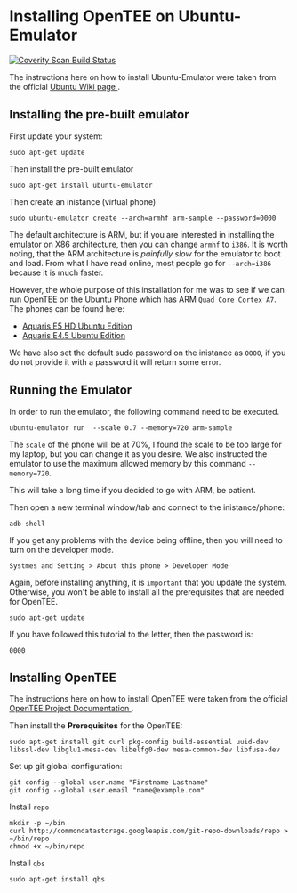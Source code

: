 Installing OpenTEE on Ubuntu-Emulator
======

<a href="https://scan.coverity.com/projects/1nquisit0r-ubuntu-phone">
  <img alt="Coverity Scan Build Status"
       src="https://scan.coverity.com/projects/6776/badge.svg"/>
</a>

The instructions here on how to install Ubuntu-Emulator were taken from the official <a href="https://wiki.ubuntu.com/Touch/Emulator" target="_blank">Ubuntu Wiki page </a>. 

Installing the pre-built emulator
------

First update your system:
 ```
 sudo apt-get update
```

Then install the pre-built emulator

```
sudo apt-get install ubuntu-emulator
```

Then create an inistance (virtual phone)

```
sudo ubuntu-emulator create --arch=armhf arm-sample --password=0000
```
The default architecture is ARM, but if you are interested in installing the emulator on X86 architecture, then you can change `armhf` to `i386`. 
It is worth noting, that the ARM architecture is *painfully slow* for the emulator to boot and load. From what I have read online, most people go for `--arch=i386` because it is much faster.

However, the whole purpose of this installation for me was to see if we can run OpenTEE on the Ubuntu Phone which has ARM `Quad Core Cortex A7`.
The phones can be found here: 
- <a href="http://www.store.bq.com/gl/ubuntu-edition-e5" target="_blank">Aquaris E5 HD Ubuntu Edition</a>
- <a href="http://www.store.bq.com/gl/ubuntu-edition-e-4-5" target="_blank">Aquaris E4.5 Ubuntu Edition</a>

We have also set the default sudo password on the inistance as `0000`, if you do not provide it with a password it will return some error.

Running the Emulator
------
In order to run the emulator, the following command need to be executed.
```
ubuntu-emulator run  --scale 0.7 --memory=720 arm-sample
```
The `scale` of the phone will be at 70%, I found the scale to be too large for my laptop, but you can change it as you desire. We also instructed the emulator to use the maximum allowed memory by this command `--memory=720`.

This will take a long time if you decided to go with ARM, be patient.
 
Then open a new terminal window/tab and connect to the inistance/phone:
```
adb shell
```
If you get any problems with the device being offline, then you will need to turn on the developer mode.
```
Systmes and Setting > About this phone > Developer Mode
```  

Again, before installing anything, it is `important` that you update the system. Otherwise, you won't be able to install all the prerequisites that are needed for OpenTEE.
```
sudo apt-get update
```
If you have followed this tutorial to the letter, then the password is: 
```
0000
```

Installing OpenTEE
------
The instructions here on how to install OpenTEE were taken from the official <a href="https://github.com/Open-TEE/project" target="_blank">OpenTEE Project Documentation </a>.

Then install the **Prerequisites** for the OpenTEE:
``` 
sudo apt-get install git curl pkg-config build-essential uuid-dev libssl-dev libglu1-mesa-dev libelfg0-dev mesa-common-dev libfuse-dev
```
Set up git global configuration:
```
git config --global user.name "Firstname Lastname"
git config --global user.email "name@example.com"
```
Install `repo`
```
mkdir -p ~/bin
curl http://commondatastorage.googleapis.com/git-repo-downloads/repo > ~/bin/repo
chmod +x ~/bin/repo
```
Install `qbs`
```
sudo apt-get install qbs
```
